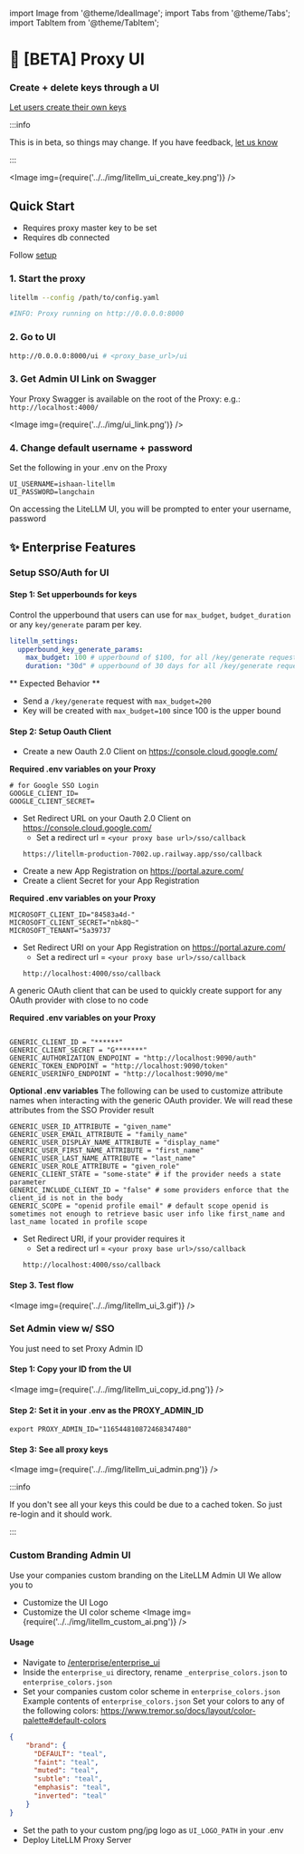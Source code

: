 import Image from '@theme/IdealImage';
import Tabs from '@theme/Tabs';
import TabItem from '@theme/TabItem';

# 🔑 [BETA] Proxy UI 
### **Create + delete keys through a UI**

[Let users create their own keys](#setup-ssoauth-for-ui)

:::info

This is in beta, so things may change. If you have feedback, [let us know](https://discord.com/invite/wuPM9dRgDw)

:::

<Image img={require('../../img/litellm_ui_create_key.png')} />  



## Quick Start

- Requires proxy master key to be set 
- Requires db connected 

Follow [setup](./virtual_keys.md#setup)

### 1. Start the proxy
```bash
litellm --config /path/to/config.yaml

#INFO: Proxy running on http://0.0.0.0:8000
```

### 2. Go to UI 
```bash
http://0.0.0.0:8000/ui # <proxy_base_url>/ui
```


### 3. Get Admin UI Link on Swagger 
Your Proxy Swagger is available on the root of the Proxy: e.g.: `http://localhost:4000/`

<Image img={require('../../img/ui_link.png')} />

### 4. Change default username + password

Set the following in your .env on the Proxy

```shell
UI_USERNAME=ishaan-litellm
UI_PASSWORD=langchain
```

On accessing the LiteLLM UI, you will be prompted to enter your username, password

## ✨ Enterprise Features

### Setup SSO/Auth for UI

#### Step 1: Set upperbounds for keys
Control the upperbound that users can use for `max_budget`, `budget_duration` or any `key/generate` param per key. 

```yaml
litellm_settings:
  upperbound_key_generate_params:
    max_budget: 100 # upperbound of $100, for all /key/generate requests
    duration: "30d" # upperbound of 30 days for all /key/generate requests
```

** Expected Behavior **

- Send a `/key/generate` request with `max_budget=200`
- Key will be created with `max_budget=100` since 100 is the upper bound

#### Step 2: Setup Oauth Client
<Tabs>
<TabItem value="google" label="Google SSO">

- Create a new Oauth 2.0 Client on https://console.cloud.google.com/ 

**Required .env variables on your Proxy**
```shell
# for Google SSO Login
GOOGLE_CLIENT_ID=
GOOGLE_CLIENT_SECRET=
```

- Set Redirect URL on your Oauth 2.0 Client on https://console.cloud.google.com/ 
    - Set a redirect url = `<your proxy base url>/sso/callback`
    ```shell
    https://litellm-production-7002.up.railway.app/sso/callback
    ```

</TabItem>

<TabItem value="msft" label="Microsoft SSO">

- Create a new App Registration on https://portal.azure.com/
- Create a client Secret for your App Registration

**Required .env variables on your Proxy**
```shell
MICROSOFT_CLIENT_ID="84583a4d-"
MICROSOFT_CLIENT_SECRET="nbk8Q~"
MICROSOFT_TENANT="5a39737
```
- Set Redirect URI on your App Registration on https://portal.azure.com/
    - Set a redirect url = `<your proxy base url>/sso/callback`
    ```shell
    http://localhost:4000/sso/callback
    ```

</TabItem>


<TabItem value="Generic" label="Generic SSO Provider">

A generic OAuth client that can be used to quickly create support for any OAuth provider with close to no code

**Required .env variables on your Proxy**
```shell

GENERIC_CLIENT_ID = "******"
GENERIC_CLIENT_SECRET = "G*******"
GENERIC_AUTHORIZATION_ENDPOINT = "http://localhost:9090/auth"
GENERIC_TOKEN_ENDPOINT = "http://localhost:9090/token"
GENERIC_USERINFO_ENDPOINT = "http://localhost:9090/me"
```

**Optional .env variables**
The following can be used to customize attribute names when interacting with the generic OAuth provider. We will read these attributes from the SSO Provider result

```shell
GENERIC_USER_ID_ATTRIBUTE = "given_name"
GENERIC_USER_EMAIL_ATTRIBUTE = "family_name"
GENERIC_USER_DISPLAY_NAME_ATTRIBUTE = "display_name"
GENERIC_USER_FIRST_NAME_ATTRIBUTE = "first_name"
GENERIC_USER_LAST_NAME_ATTRIBUTE = "last_name"
GENERIC_USER_ROLE_ATTRIBUTE = "given_role"
GENERIC_CLIENT_STATE = "some-state" # if the provider needs a state parameter
GENERIC_INCLUDE_CLIENT_ID = "false" # some providers enforce that the client_id is not in the body
GENERIC_SCOPE = "openid profile email" # default scope openid is sometimes not enough to retrieve basic user info like first_name and last_name located in profile scope
```

- Set Redirect URI, if your provider requires it
    - Set a redirect url = `<your proxy base url>/sso/callback`
    ```shell
    http://localhost:4000/sso/callback
    ```

</TabItem>

</Tabs>

#### Step 3. Test flow
<Image img={require('../../img/litellm_ui_3.gif')} />

### Set Admin view w/ SSO 

You just need to set Proxy Admin ID

#### Step 1: Copy your ID from the UI 

<Image img={require('../../img/litellm_ui_copy_id.png')} />

#### Step 2: Set it in your .env as the PROXY_ADMIN_ID 

```env
export PROXY_ADMIN_ID="116544810872468347480"
```

#### Step 3: See all proxy keys

<Image img={require('../../img/litellm_ui_admin.png')} />

:::info

If you don't see all your keys this could be due to a cached token. So just re-login and it should work.

:::

### Custom Branding Admin UI

Use your companies custom branding on the LiteLLM Admin UI
We allow you to 
- Customize the UI Logo
- Customize the UI color scheme
<Image img={require('../../img/litellm_custom_ai.png')} />

#### Usage
- Navigate to [/enterprise/enterprise_ui](https://github.com/BerriAI/litellm/blob/main/enterprise/enterprise_ui/_enterprise_colors.json)
- Inside the `enterprise_ui` directory, rename `_enterprise_colors.json` to `enterprise_colors.json`
- Set your companies custom color scheme in `enterprise_colors.json`
Example contents of `enterprise_colors.json` 
Set your colors to any of the following colors: https://www.tremor.so/docs/layout/color-palette#default-colors
```json
{
    "brand": {
      "DEFAULT": "teal",
      "faint": "teal",
      "muted": "teal",
      "subtle": "teal",
      "emphasis": "teal",
      "inverted": "teal"
    }
}

```

- Set the path to your custom png/jpg logo as `UI_LOGO_PATH` in your .env
- Deploy LiteLLM Proxy Server


